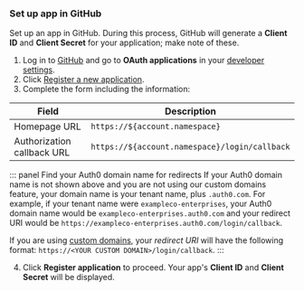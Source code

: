 ### Set up app in GitHub

Set up an app in GitHub. During this process, GitHub will generate a **Client ID** and **Client Secret** for your application; make note of these.

1. Log in to [GitHub](https://github.com/) and go to **OAuth applications** in your [developer settings](https://github.com/settings/developers). 
2. Click [Register a new application](https://github.com/settings/applications/new).
3. Complete the form including the information:

| Field | Description |
| - | - |
| Homepage URL | `https://${account.namespace}` |
| Authorization callback URL | `https://${account.namespace}/login/callback` |

::: panel Find your Auth0 domain name for redirects
If your Auth0 domain name is not shown above and you are not using our custom domains feature, your domain name is your tenant name, plus `.auth0.com`. For example, if your tenant name were `exampleco-enterprises`, your Auth0 domain name would be `exampleco-enterprises.auth0.com` and your redirect URI would be `https://exampleco-enterprises.auth0.com/login/callback`.

If you are using [custom domains](https://auth0.com/docs/custom-domains), your <dfn data-key="callback">redirect URI</dfn> will have the following format: `https://<YOUR CUSTOM DOMAIN>/login/callback`.
:::

4. Click **Register application** to proceed. Your app's **Client ID** and **Client Secret** will be displayed.